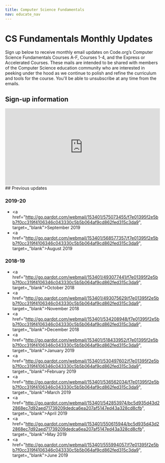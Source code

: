```yaml
---
title: Computer Science Fundamentals
nav: educate_nav
---
```


# CS Fundamentals Monthly Updates

Sign up below to receive monthly email updates on Code.org’s Computer Science Fundamentals Courses A-F, Courses 1-4, and the Express or Accelerated Courses. These mails are intended to be shared with members of the Computer Science education community who are interested in peeking under the hood as we continue to polish and refine the curriculum and tools for the course. You'll be able to unsubscribe at any time from the emails.

## Sign-up information

<iframe src="http://go.pardot.com/l/153401/2018-10-02/lzp5jd" width="100%" height="250" type="text/html" frameborder="0" allowTransparency="true" style="border: 0"></iframe>
## Previous updates

### 2019-20
- <a href="http://go.pardot.com/webmail/153401/575073455/f7e01395f2e5bb7f0cc319f4106346c043330c5b5b064af9cd862fed315c3da9", target=_"blank">September 2019</a>
- <a href="http://go.pardot.com/webmail/153401/568577357/f7e01395f2e5bb7f0cc319f4106346c043330c5b5b064af9cd862fed315c3da9", target=_"blank">August 2019</a>

### 2018-19

- <a href="http://go.pardot.com/webmail/153401/493077441/f7e01395f2e5bb7f0cc319f4106346c043330c5b5b064af9cd862fed315c3da9", target=_"blank">October 2018</a>
- <a href="http://go.pardot.com/webmail/153401/493075629/f7e01395f2e5bb7f0cc319f4106346c043330c5b5b064af9cd862fed315c3da9", target=_"blank">November 2018</a>
- <a href="http://go.pardot.com/webmail/153401/534208948/f7e01395f2e5bb7f0cc319f4106346c043330c5b5b064af9cd862fed315c3da9", target=_"blank">December 2018</a>
- <a href="http://go.pardot.com/webmail/153401/518433952/f7e01395f2e5bb7f0cc319f4106346c043330c5b5b064af9cd862fed315c3da9", target=_"blank">January 2019</a>
- <a href="http://go.pardot.com/webmail/153401/530497602/f7e01395f2e5bb7f0cc319f4106346c043330c5b5b064af9cd862fed315c3da9", target=_"blank">February 2019</a>
- <a href="http://go.pardot.com/webmail/153401/536562034/f7e01395f2e5bb7f0cc319f4106346c043330c5b5b064af9cd862fed315c3da9", target=_"blank">March 2019</a>
- <a href="http://go.pardot.com/webmail/153401/542853974/bc5d935d43d22868ec7d92aed71739209dedca6ea207af5147ed43a328cd8cfb", target=_"blank">April 2019</a>
- <a href="http://go.pardot.com/webmail/153401/550615944/bc5d935d43d22868ec7d92aed71739209dedca6ea207af5147ed43a328cd8cfb", target=_"blank">May 2019</a>
- <a href="http://go.pardot.com/webmail/153401/555994057/f7e01395f2e5bb7f0cc319f4106346c043330c5b5b064af9cd862fed315c3da9", target=_"blank">June 2019</a>
